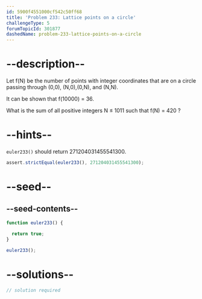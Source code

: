 ```yaml
---
id: 5900f4551000cf542c50ff68
title: 'Problem 233: Lattice points on a circle'
challengeType: 5
forumTopicId: 301877
dashedName: problem-233-lattice-points-on-a-circle
---
```


# --description--

Let f(N) be the number of points with integer coordinates that are on a circle passing through (0,0), (N,0),(0,N), and (N,N).

It can be shown that f(10000) = 36.

What is the sum of all positive integers N ≤ 1011 such that f(N) = 420 ?

# --hints--

`euler233()` should return 271204031455541300.

```js
assert.strictEqual(euler233(), 271204031455541300);
```

# --seed--

## --seed-contents--

```js
function euler233() {

  return true;
}

euler233();
```

# --solutions--

```js
// solution required
```